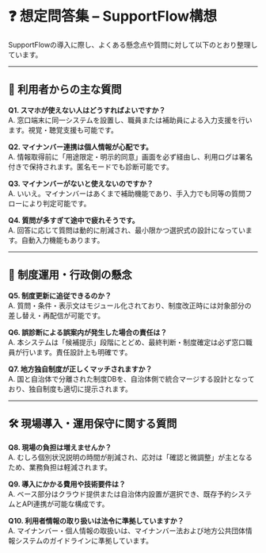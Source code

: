 # ❓ 想定問答集 – SupportFlow構想

SupportFlowの導入に際し、よくある懸念点や質問に対して以下のとおり整理しています。

---

## 👥 利用者からの主な質問

**Q1. スマホが使えない人はどうすればよいですか？**  
A. 窓口端末に同一システムを設置し、職員または補助員による入力支援を行います。視覚・聴覚支援も可能です。

**Q2. マイナンバー連携は個人情報が心配です。**  
A. 情報取得前に「用途限定・明示的同意」画面を必ず経由し、利用ログは署名付きで保持されます。匿名モードでも診断可能です。

**Q3. マイナンバーがないと使えないのですか？**  
A. いいえ。マイナンバーはあくまで補助機能であり、手入力でも同等の質問フローにより判定可能です。

**Q4. 質問が多すぎて途中で疲れそうです。**  
A. 回答に応じて質問は動的に削減され、最小限かつ選択式の設計になっています。自動入力機能もあります。

---

## 🏢 制度運用・行政側の懸念

**Q5. 制度更新に追従できるのか？**  
A. 質問・条件・表示文はモジュール化されており、制度改正時には対象部分の差し替え・再配信が可能です。

**Q6. 誤診断による誤案内が発生した場合の責任は？**  
A. 本システムは「候補提示」段階にとどめ、最終判断・制度確定は必ず窓口職員が行います。責任設計上も明確です。

**Q7. 地方独自制度が正しくマッチされますか？**  
A. 国と自治体で分離された制度DBを、自治体側で統合マージする設計となっており、独自制度も適切に提示されます。

---

## 🛠 現場導入・運用保守に関する質問

**Q8. 現場の負担は増えませんか？**  
A. むしろ個別状況説明の時間が削減され、応対は「確認と微調整」が主となるため、業務負担は軽減されます。

**Q9. 導入にかかる費用や技術要件は？**  
A. ベース部分はクラウド提供または自治体内設置が選択でき、既存予約システムとAPI連携が可能な構成です。

**Q10. 利用者情報の取り扱いは法令に準拠していますか？**  
A. マイナンバー・個人情報の取扱いは、マイナンバー法および地方公共団体情報システムのガイドラインに準拠しています。
